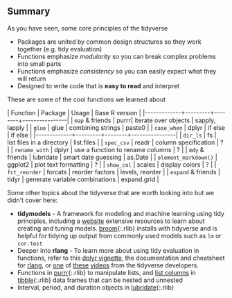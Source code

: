 ---
---

## Summary

As you have seen, some core principles of the tidyverse

* Packages are united by common design structures so they work together (e.g. tidy evaluation)
* Functions emphasize *modularity* so you can break complex problems into small parts
* Functions emphasize *consistency* so you can easily expect what they will return
* Designed to write code that is **easy to read** and interpret

These are some of the cool functions we learned about

| Function    | Package |  Usage    | Base R version |
|-------------+---------+--------+----------------|
| `map` & friends | purrr|  iterate over objects | sapply, lapply |
| `glue` | glue | combining strings | paste0 |
| `case_when` | dplyr | if else | if else |
|-------------+---------+--------+----------------|
| `dir_ls` | fs | list files in a directory | list.files |
| `spec_csv` | readr |  column specification  | ? |
| `rename_with` | dplyr | use a function to rename columns | ? |
| `mdy` & friends | lubridate | smart date guessing | as.Date |
| `element_markdown()` | ggplot2 | plot text formatting | ? |
| `show_col` | scales | display colors | ? |
| `fct_reorder` | forcats | reorder factors | levels, reorder |
| `expand` & friends | tidyr | generate variable combinations | expand.grid |

Some other topics about the tidyverse that are worth looking into but we didn't cover here:

* **tidymodels** - A framework for modeling and machine learning using tidy principles, including a [website](https://www.tidymodels.org/) extensive resources to learn about creating and tuning models. [broom](){:.rlib} installs with tidyverse and is helpful for tidying up output from commonly used models such as `lm` or `cor.test`
* Deeper into **rlang** - To learn more about using tidy evaluation in functions, refer to this [dplyr vignette](https://dplyr.tidyverse.org/articles/programming.html#one-or-more-user-supplied-expressions), the documentation and cheatsheet for [rlang](https://rlang.r-lib.org/), or [one](https://www.youtube.com/watch?v=nERXS3ssntw) of [these](https://www.youtube.com/watch?v=2-gknoyjL3A) [videos](https://www.youtube.com/watch?v=2BXPLnLMTYo) from the tidyverse developers. 
* Functions in [purrr](){:.rlib} to manipulate lists, and [list columns](https://r4ds.had.co.nz/many-models.html#list-columns-1) in [tibble](){:.rlib} data frames that can be nested and unnested
* Interval, period, and duration objects in [lubridate](){:.rlib}

